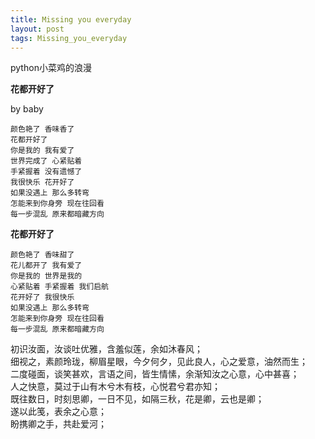 ```yaml
---
title: Missing you everyday
layout: post
tags: Missing_you_everyday
---
```

python小菜鸡的浪漫

**花都开好了** 

by baby

    颜色艳了 香味香了 
    花都开好了
    你是我的 我有爱了
    世界完成了 心紧贴着
    手紧握着 没有遗憾了
    我很快乐 花开好了
    如果没遇上 那么多转弯
    怎能来到你身旁 现在往回看
    每一步混乱 原来都暗藏方向
    
**花都开好了** 

    颜色艳了 香味甜了 
    花儿都开了 我有爱了
    你是我的 世界是我的
    心紧贴着 手紧握着 我们启航
    花开好了 我很快乐 
    如果没遇上 那么多转弯
    怎能来到你身旁 现在往回看
    每一步混乱 原来都暗藏方向

初识汝面，汝谈吐优雅，含羞似莲，余如沐春风；<br>
细视之，素颜玲珑，柳眉星眼，今夕何夕，见此良人，心之爱意，油然而生；<br>
二度碰面，谈笑甚欢，言语之间，皆生情愫，余渐知汝之心意，心中甚喜；<br>
人之快意，莫过于山有木兮木有枝，心悦君兮君亦知；<br>
既往数日，时刻思卿，一日不见，如隔三秋，花是卿，云也是卿；<br>
遂以此笺，表余之心意；<br>
盼携卿之手，共赴爱河；<br>



